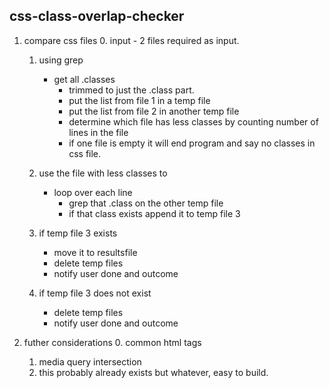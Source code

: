 ## css-class-overlap-checker

1. compare css files
    0. input
        - 2 files required as input. 
    1. using grep 
        - get all .classes 
           - trimmed to just the .class part.
           - put the list from file 1 in a temp file
           - put the list from file 2 in another temp file
           - determine which file has less classes by counting number of lines in the file
           - if one file is empty it will end program and say no classes in css file.

    2.  use the file with less classes to 
        - loop over each line
            - grep that .class on the other temp file
            - if that class exists append it to temp file 3
    3. if temp file 3 exists 
        - move it to resultsfile
        - delete temp files
        - notify user done and outcome
    4. if temp file 3 does not exist
        - delete temp files
        - notify user done and outcome

2. futher considerations
    0. common html tags
    1. media query intersection
    2. this probably already exists but whatever, easy to build.
